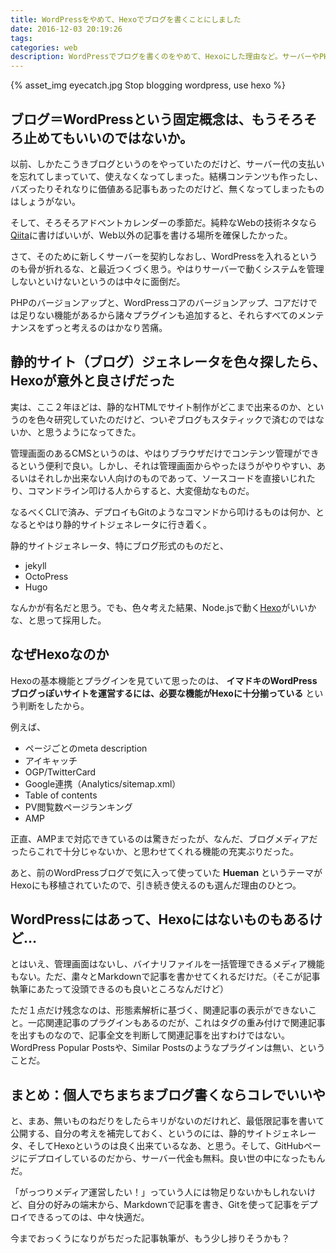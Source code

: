 ```yaml
---
title: WordPressをやめて、Hexoでブログを書くことにしました
date: 2016-12-03 20:19:26
tags:
categories: web
description: WordPressでブログを書くのをやめて、Hexoにした理由など。サーバーやPHPのこと、脆弱性のこと、静的HTMLでホスティングできるなら、それに越したことないじゃない的なお話。
---
```


{% asset_img eyecatch.jpg Stop blogging wordpress, use hexo %}

<!-- toc -->

## ブログ＝WordPressという固定概念は、もうそろそろ止めてもいいのではないか。

以前、しかたこうきブログというのをやっていたのだけど、サーバー代の支払いを忘れてしまっていて、使えなくなってしまった。結構コンテンツも作ったし、バズったりそれなりに価値ある記事もあったのだけど、無くなってしまったものはしょうがない。

そして、そろそろアドベントカレンダーの季節だ。純粋なWebの技術ネタなら[Qiita](https://qiita.com/)に書けばいいが、Web以外の記事を書ける場所を確保したかった。

さて、そのために新しくサーバーを契約しなおし、WordPressを入れるというのも骨が折れるな、と最近つくづく思う。やはりサーバーで動くシステムを管理しないといけないというのは中々に面倒だ。

PHPのバージョンアップと、WordPressコアのバージョンアップ、コアだけでは足りない機能があるから諸々プラグインも追加すると、それらすべてのメンテナンスをずっと考えるのはかなり苦痛。

## 静的サイト（ブログ）ジェネレータを色々探したら、Hexoが意外と良さげだった

実は、ここ２年ほどは、静的なHTMLでサイト制作がどこまで出来るのか、というのを色々研究していたのだけど、ついぞブログもスタティックで済むのではないか、と思うようになってきた。

管理画面のあるCMSというのは、やはりブラウザだけでコンテンツ管理ができるという便利で良い。しかし、それは管理画面からやったほうがやりやすい、あるいはそれしか出来ない人向けのものであって、ソースコードを直接いじれたり、コマンドライン叩ける人からすると、大変億劫なものだ。

なるべくCLIで済み、デプロイもGitのようなコマンドから叩けるものは何か、となるとやはり静的サイトジェネレータに行き着く。

静的サイトジェネレータ、特にブログ形式のものだと、

* jekyll
* OctoPress
* Hugo

なんかが有名だと思う。でも、色々考えた結果、Node.jsで動く[Hexo](https://hexo.io/)がいいかな、と思って採用した。

## なぜHexoなのか

Hexoの基本機能とプラグインを見ていて思ったのは、 **イマドキのWordPressブログっぽいサイトを運営するには、必要な機能がHexoに十分揃っている** という判断をしたから。

例えば、

* ページごとのmeta description
* アイキャッチ
* OGP/TwitterCard
* Google連携（Analytics/sitemap.xml）
* Table of contents
* PV閲覧数ページランキング
* AMP

正直、AMPまで対応できているのは驚きだったが、なんだ、ブログメディアだったらこれで十分じゃないか、と思わせてくれる機能の充実ぶりだった。

あと、前のWordPressブログで気に入って使っていた **Hueman** というテーマがHexoにも移植されていたので、引き続き使えるのも選んだ理由のひとつ。

## WordPressにはあって、Hexoにはないものもあるけど…

とはいえ、管理画面はないし、バイナリファイルを一括管理できるメディア機能もない。ただ、粛々とMarkdownで記事を書かせてくれるだけだ。（そこが記事執筆にあたって没頭できるのも良いところなんだけど）

ただ１点だけ残念なのは、形態素解析に基づく、関連記事の表示ができないこと。一応関連記事のプラグインもあるのだが、これはタグの重み付けで関連記事を出すものなので、記事全文を判断して関連記事を出すわけではない。WordPress Popular Postsや、Similar Postsのようなプラグインは無い、ということだ。

## まとめ：個人でちまちまブログ書くならコレでいいや

と、まあ、無いものねだりをしたらキリがないのだけれど、最低限記事を書いて公開する、自分の考えを補完しておく、というのには、静的サイトジェネレータ、そしてHexoというのは良く出来ているなあ、と思う。そして、GitHubページにデプロイしているのだから、サーバー代金も無料。良い世の中になったもんだ。

「がっつりメディア運営したい！」っていう人には物足りないかもしれないけど、自分の好みの端末から、Markdownで記事を書き、Gitを使って記事をデプロイできるってのは、中々快適だ。

今までおっくうになりがちだった記事執筆が、もう少し捗りそうかも？
